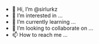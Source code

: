 - 👋 Hi, I’m @sirlurkz
- 👀 I’m interested in ...
- 🌱 I’m currently learning ...
- 💞️ I’m looking to collaborate on ...
- 📫 How to reach me ...

<!---
sirlurkz/sirlurkz is a ✨ special ✨ repository because its `README.md` (this file) appears on your GitHub profile.
You can click the Preview link to take a look at your changes.
--->

